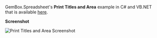 GemBox.Spreadsheet's **Print Titles and Area** example in C# and VB.NET that is available [here](https://www.gemboxsoftware.com/spreadsheet/examples/excel-print-title-area/104).

**Screenshot**


![Print Titles and Area Screenshot](https://www.gemboxsoftware.com/Spreadsheet/Examples/Content/AdvancedFeatures/PrintTitlesandArea/PrintTitles.png)